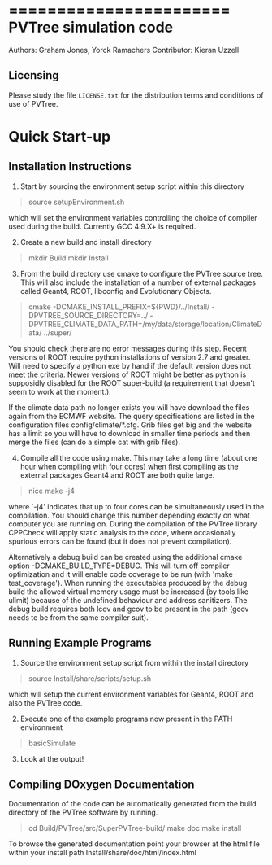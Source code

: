 =======================
PVTree simulation code
=======================

Authors:  Graham Jones, Yorck Ramachers
Contributor: Kieran Uzzell


Licensing
---------
Please study the file ``LICENSE.txt`` for the distribution terms and
conditions of use of PVTree.


Quick Start-up 
=============

Installation Instructions
-------------------------------

1. Start by sourcing the environment setup script within this directory

> source setupEnvironment.sh

which will set the environment variables controlling the choice of 
compiler used during the build. Currently GCC 4.9.X+ is required.

2. Create a new build and install directory

> mkdir Build
> mkdir Install

3. From the build directory use cmake to configure the PVTree source 
tree. This will also include the installation of a number of external
packages called Geant4, ROOT, libconfig and Evolutionary Objects. 

> cmake -DCMAKE_INSTALL_PREFIX=${PWD}/../Install/ -DPVTREE_SOURCE_DIRECTORY=../ -DPVTREE_CLIMATE_DATA_PATH=/my/data/storage/location/ClimateData/ ../super/

You should check there are no error messages during this step. Recent versions
of ROOT require python installations of version 2.7 and greater. Will need
to specify a python exe by hand if the default version does not meet the criteria.
Newer versions of ROOT might be better as python is supposidly disabled for the 
ROOT super-build (a requirement that doesn't seem to work at the moment.).

If the climate data path no longer exists you will have download the files again
from the ECMWF website. The query specifications are listed in the configuration
files config/climate/*.cfg. Grib files get big and the website has a limit so you
will have to download in smaller time periods and then merge the files (can do a
simple cat with grib files).

4. Compile all the code using make. This may take a long time (about one
hour when compiling with four cores) when first compiling as the external 
packages Geant4 and ROOT are both quite large.

> nice make -j4

where `-j4' indicates that up to four cores can be simultaneously used
in the compilation. You should change this number depending exactly on
what computer you are running on. During the compilation of the PVTree
library CPPCheck will apply static analysis to the code, where occasionally
spurious errors can be found (but it does not prevent compilation).

Alternatively a debug build can be created using the additional cmake option
-DCMAKE_BUILD_TYPE=DEBUG. This will turn off compiler optimization and
it will enable code coverage to be run (with 'make test_coverage'). When running
the executables produced by the debug build the allowed virtual memory usage 
must be increased (by tools like ulimit) because of the undefined behaviour and
address sanitizers. The debug build requires both lcov and gcov to be present in 
the path (gcov needs to be from the same compiler suit).


Running Example Programs
------------------------

1. Source the environment setup script from within the install directory

> source Install/share/scripts/setup.sh

which will setup the current environment variables for Geant4, ROOT and
also the PVTree code.

2. Execute one of the example programs now present in the PATH environment

> basicSimulate

3. Look at the output! 


Compiling DOxygen Documentation
-------------------------------

Documentation of the code can be automatically generated from the build 
directory of the PVTree software by running. 

> cd Build/PVTree/src/SuperPVTree-build/
> make doc
> make install

To browse the generated documentation point your browser at the html file 
within your install path  Install/share/doc/html/index.html



